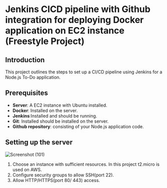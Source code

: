 # Jenkins CICD pipeline with Github integration for deploying Docker application on EC2 instance (Freestyle Project)

## Introduction 

This project outlines the steps to set up a CI/CD pipeline using Jenkins for a Node.js To-Do application. 

## Prerequisites

- **Server**: A EC2 instance with Ubuntu installed.
- **Docker**: Installed on the server.
- **Jenkins**:Installed and should be running.
- **Git**: Installed should be installed on the server.
- **Github repository**: consisting of your Node.js application code.

## Setting up the server

![Screenshot (101)](https://github.com/user-attachments/assets/e79c605b-88bf-451c-8fe6-c8250248e4dd)

1. Choose an instance with sufficient resources. In this project t2.micro is used on AWS.
2. Configure security groups to allow SSH(port 22).
3. Allow HTTP/HTTPS(port 80/ 443) access.

